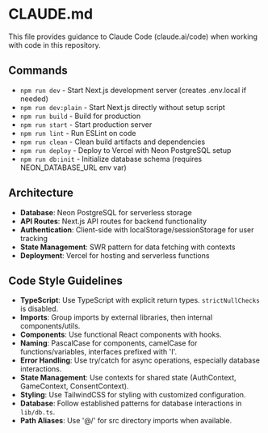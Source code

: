 # CLAUDE.md

This file provides guidance to Claude Code (claude.ai/code) when working with code in this repository.

## Commands
- `npm run dev` - Start Next.js development server (creates .env.local if needed)
- `npm run dev:plain` - Start Next.js directly without setup script
- `npm run build` - Build for production
- `npm run start` - Start production server
- `npm run lint` - Run ESLint on code
- `npm run clean` - Clean build artifacts and dependencies
- `npm run deploy` - Deploy to Vercel with Neon PostgreSQL setup
- `npm run db:init` - Initialize database schema (requires NEON_DATABASE_URL env var)

## Architecture
- **Database**: Neon PostgreSQL for serverless storage
- **API Routes**: Next.js API routes for backend functionality
- **Authentication**: Client-side with localStorage/sessionStorage for user tracking
- **State Management**: SWR pattern for data fetching with contexts
- **Deployment**: Vercel for hosting and serverless functions

## Code Style Guidelines
- **TypeScript**: Use TypeScript with explicit return types. `strictNullChecks` is disabled.
- **Imports**: Group imports by external libraries, then internal components/utils.
- **Components**: Use functional React components with hooks.
- **Naming**: PascalCase for components, camelCase for functions/variables, interfaces prefixed with 'I'.
- **Error Handling**: Use try/catch for async operations, especially database interactions.
- **State Management**: Use contexts for shared state (AuthContext, GameContext, ConsentContext).
- **Styling**: Use TailwindCSS for styling with customized configuration.
- **Database**: Follow established patterns for database interactions in `lib/db.ts`.
- **Path Aliases**: Use '@/' for src directory imports when available.